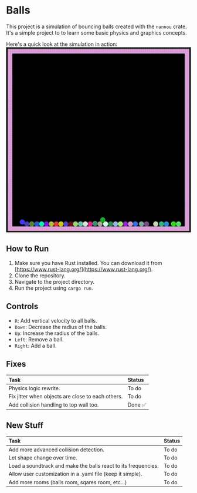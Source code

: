 # Balls

This project is a simulation of bouncing balls created with the `nannou` crate. It's a simple project to to learn some basic physics and graphics concepts.

Here's a quick look at the simulation in action:
![demo gif](https://raw.githubusercontent.com/giacomo-folli/balls/master/output1.gif)

## How to Run

1.  Make sure you have Rust installed. You can download it from [https://www.rust-lang.org/](https://www.rust-lang.org/).
2.  Clone the repository.
3.  Navigate to the project directory.
4.  Run the project using `cargo run`.

## Controls

- `R`: Add vertical velocity to all balls.
- `Down`: Decrease the radius of the balls.
- `Up`: Increase the radius of the balls.
- `Left`: Remove a ball.
- `Right`: Add a ball.

## Fixes

| Task | Status |
|:--|:---|
|Physics logic rewrite.| To do|
|Fix jitter when objects are close to each others.| To do|
|Add collision handling to top wall too.|Done ✅|

## New Stuff

| Task | Status |
|:--|:--|
|Add more advanced collision detection.| To do|
|Let shape change over time.| To do|
|Load a soundtrack and make the balls react to its frequencies.| To do|
|Allow user customization in a .yaml file (keep it simple).| To do|
|Add more rooms (balls room, sqares room, etc...)|To do|
